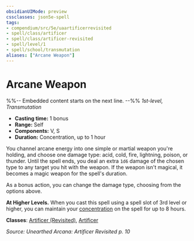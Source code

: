 ```yaml
---
obsidianUIMode: preview
cssclasses: json5e-spell
tags:
- compendium/src/5e/uaartificerrevisited
- spell/class/artificer
- spell/class/artificer-revisited
- spell/level/1
- spell/school/transmutation
aliases: ["Arcane Weapon"]
---
```

# Arcane Weapon
%%-- Embedded content starts on the next line. --%%
*1st-level, Transmutation*  

- **Casting time:** 1 bonus
- **Range:** Self
- **Components:** V, S
- **Duration:** Concentration, up to 1 hour

You channel arcane energy into one simple or martial weapon you're holding, and choose one damage type: acid, cold, fire, lightning, poison, or thunder. Until the spell ends, you deal an extra `1d6` damage of the chosen type to any target you hit with the weapon. If the weapon isn't magical, it becomes a magic weapon for the spell's duration.

As a bonus action, you can change the damage type, choosing from the options above.

**At Higher Levels.** When you cast this spell using a spell slot of 3rd level or higher, you can maintain your [concentration](/Systems/5e/rules/conditions.md#concentration) on the spell for up to 8 hours.

**Classes**: [Artificer (Revisited)](/Systems/5e/classes/artificer-revisited-uaartificerrevisited.md), [Artificer](/Systems/5e/classes/artificer-tce.md)

*Source: Unearthed Arcana: Artificer Revisited p. 10*